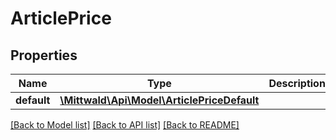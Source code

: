 # ArticlePrice

## Properties
Name | Type | Description | Notes
------------ | ------------- | ------------- | -------------
**default** | [**\Mittwald\Api\Model\ArticlePriceDefault**](ArticlePriceDefault.md) |  | [optional] 

[[Back to Model list]](../README.md#documentation-for-models) [[Back to API list]](../README.md#documentation-for-api-endpoints) [[Back to README]](../README.md)


